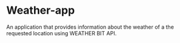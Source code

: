 # Weather-app
An application that provides information about the weather of a the requested location using WEATHER BIT API.
